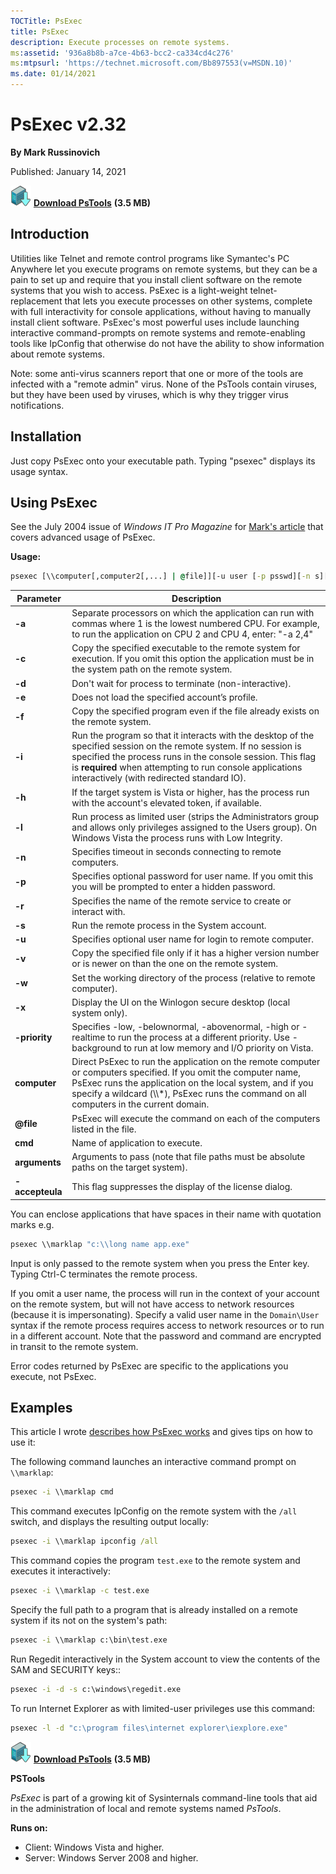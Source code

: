 ```yaml
--- 
TOCTitle: PsExec
title: PsExec
description: Execute processes on remote systems.
ms:assetid: '936a8b8b-a7ce-4b63-bcc2-ca334cd4c276'
ms:mtpsurl: 'https://technet.microsoft.com/Bb897553(v=MSDN.10)'
ms.date: 01/14/2021
---
```


# PsExec v2.32

**By Mark Russinovich**

Published: January 14, 2021

[![Download](media/shared/Download_sm.png)](https://download.sysinternals.com/files/PSTools.zip) [**Download PsTools**](https://download.sysinternals.com/files/PSTools.zip) **(3.5 MB)**

## Introduction

Utilities like Telnet and remote control programs like Symantec's PC
Anywhere let you execute programs on remote systems, but they can be a
pain to set up and require that you install client software on the
remote systems that you wish to access. PsExec is a light-weight
telnet-replacement that lets you execute processes on other systems,
complete with full interactivity for console applications, without
having to manually install client software. PsExec's most powerful uses
include launching interactive command-prompts on remote systems and
remote-enabling tools like IpConfig that otherwise do not have the
ability to show information about remote systems.

Note: some anti-virus scanners report that one or more of the tools are
infected with a "remote admin" virus. None of the PsTools contain
viruses, but they have been used by viruses, which is why they trigger
virus notifications.

## Installation

Just copy PsExec onto your executable path. Typing "psexec" displays its
usage syntax.

## Using PsExec

See the July 2004 issue of *Windows IT Pro Magazine* for [Mark's
article](https://www.itprotoday.com/compute-engines/psexec) that covers
advanced usage of PsExec.

**Usage:**

```cmd
psexec [\\computer[,computer2[,...] | @file]][-u user [-p psswd][-n s][-r servicename][-h][-l][-s|-e][-x][-i [session]][-c executable [-f|-v]][-w directory][-d][-<priority>][-a n,n,...] cmd [arguments]
```

|       Parameter        |                                                                                                                                 Description                                                                                                                                 |
|------------------------|-----------------------------------------------------------------------------------------------------------------------------------------------------------------------------------------------------------------------------------------------------------------------------|
|         **-a**         |                                                Separate processors on which the application can run with commas where 1 is the lowest numbered CPU. For example, to run the application on CPU 2 and CPU 4, enter: "-a 2,4"                                                 |
|         **-c**         |                                                         Copy the specified executable to the remote system for execution. If you omit this option the application must be in the system path on the remote system.                                                          |
|         **-d**         |                                                                                                           Don't wait for process to terminate (non-interactive).                                                                                                            |
|         **-e**         |                                                                                                               Does not load the specified account’s profile.                                                                                                                |
|         **-f**         |                                                                                              Copy the specified program even if the file already exists on the remote system.                                                                                               |
|         **-i**         | Run the program so that it interacts with the desktop of the specified session on the remote system. If no session is specified the process runs in the console session. This flag is **required** when attempting to run console applications interactively (with redirected standard IO). |
|         **-h**         |                                                                                If the target system is Vista or higher, has the process run with the account's elevated token, if available.                                                                                |
|         **-l**         |                                                 Run process as limited user (strips the Administrators group and allows only privileges assigned to the Users group). On Windows Vista the process runs with Low Integrity.                                                 |
|         **-n**         |                                                                                                        Specifies timeout in seconds connecting to remote computers.                                                                                                         |
|         **-p**         |                                                                                Specifies optional password for user name. If you omit this you will be prompted to enter a hidden password.                                                                                 |
|         **-r**         |                                                                                                    Specifies the name of the remote service to create or interact with.                                                                                                     |
|         **-s**         |                                                                                                                Run the remote process in the System account.                                                                                                                |
|         **-u**         |                                                                                                         Specifies optional user name for login to remote computer.                                                                                                          |
|         **-v**         |                                                                              Copy the specified file only if it has a higher version number or is newer on than the one on the remote system.                                                                               |
|         **-w**         |                                                                                                   Set the working directory of the process (relative to remote computer).                                                                                                   |
|         **-x**         |                                                                                                     Display the UI on the Winlogon secure desktop (local system only).                                                                                                      |
|     **-priority**      |                                                 Specifies -low, -belownormal, -abovenormal, -high or -realtime to run the process at a different priority. Use -background to run at low memory and I/O priority on Vista.                                                  |
|      **computer**      | Direct PsExec to run the application on the remote computer or computers specified. If you omit the computer name, PsExec runs the application on the local system, and if you specify a wildcard (\\\\\*), PsExec runs the command on all computers in the current domain. |
| <strong>@file</strong> |                                                                                                PsExec will execute the command on each of the computers listed in the file.                                                                                                 |
|        **cmd**         |                                                                                                                       Name of application to execute.                                                                                                                       |
|     **arguments**      |                                                                                            Arguments to pass (note that file paths must be absolute paths on the target system).                                                                                            |
|    **-accepteula**     |                                                                                                           This flag suppresses the display of the license dialog.                                                                                                           |

You can enclose applications that have spaces in their name with
quotation marks e.g.

```cmd
psexec \\marklap "c:\\long name app.exe"
```

Input is only passed to the remote system when you press the Enter key.
Typing Ctrl-C terminates the remote process.

If you omit a user name, the process will run in the context of your
account on the remote system, but will not have access to network
resources (because it is impersonating). Specify a valid user name in
the `Domain\User` syntax if the remote process requires access to network
resources or to run in a different account. Note that the password and
command are encrypted in transit to the remote system.

Error codes returned by PsExec are specific to the applications you
execute, not PsExec.

## Examples

This article I wrote [describes how PsExec
works](https://www.itprotoday.com/compute-engines/psexec) and gives tips
on how to use it:

The following command launches an interactive command prompt on
`\\marklap`:

```cmd
psexec -i \\marklap cmd
```

This command executes IpConfig on the remote system with the `/all`
switch, and displays the resulting output locally:

```cmd
psexec -i \\marklap ipconfig /all
```

This command copies the program `test.exe` to the remote system and
executes it interactively:

```cmd
psexec -i \\marklap -c test.exe
```

Specify the full path to a program that is already installed on a remote
system if its not on the system's path:

```cmd
psexec -i \\marklap c:\bin\test.exe
```

Run Regedit interactively in the System account to view the contents of
the SAM and SECURITY keys::

```cmd
psexec -i -d -s c:\windows\regedit.exe
```

To run Internet Explorer as with limited-user privileges use this
command:

```cmd
psexec -l -d "c:\program files\internet explorer\iexplore.exe"
```

[![Download](media/shared/Download_sm.png)](https://download.sysinternals.com/files/PSTools.zip) [**Download PsTools**](https://download.sysinternals.com/files/PSTools.zip) **(3.5 MB)**
  
**PSTools**

*PsExec* is part of a growing kit of Sysinternals command-line tools
that aid in the administration of local and remote systems named
*PsTools*.

**Runs on:**

- Client: Windows Vista and higher.
- Server: Windows Server 2008 and higher.

